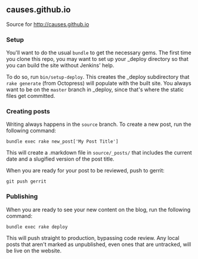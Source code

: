 ## causes.github.io

Source for <http://causes.github.io>

### Setup

You'll want to do the usual `bundle` to get the necessary gems. The first time
you clone this repo, you may want to set up your _deploy directory so that you
can build the site without Jenkins' help.

To do so, run `bin/setup-deploy`. This creates the _deploy subdirectory that
`rake generate` (from Octopress) will populate with the built site. You always
want to be on the `master` branch in _deploy, since that's where the static
files get committed.

### Creating posts

Writing always happens in the `source` branch. To create a new post, run the
following command:

    bundle exec rake new_post['My Post Title']

This will create a .markdown file in `source/_posts/` that includes the current
date and a slugified version of the post title.

When you are ready for your post to be reviewed, push to gerrit:

    git push gerrit

### Publishing

When you are ready to see your new content on the blog, run the following
command:

    bundle exec rake deploy

This will push straight to production, bypassing code review. Any local posts
that aren't marked as unpublished, even ones that are untracked, will be live
on the website.
